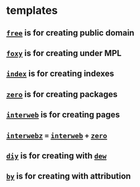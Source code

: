# templates

## [`free`](../../../free) is for creating public domain

## [`foxy`](../../../foxy) is for creating under MPL

## [`index`](../../../index) is for creating indexes

## [`zero`](../../../zero) is for creating packages

## [`interweb`](../../../interweb) is for creating pages

## [`interwebz`](../../../interwebz) `=`  [`interweb`](../../../interweb) `+` [`zero`](../../../zero)

## [`diy`](../../../diy) is for creating with [`dew`](../../../dew)

## [`by`](../../../by) is for creating with attribution
